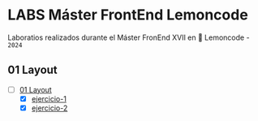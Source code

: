 # LABS Máster FrontEnd Lemoncode

Laboratios realizados durante el Máster FronEnd XVII en 🍋 Lemoncode - `2024`  

## 01 Layout
- [ ] [01 Layout](./01-layout/)
  - [x] [ejercicio-1](./01-layout/ejercicio-1/)
  - [x] [ejercicio-2](./01-layout/ejercicio-2/)